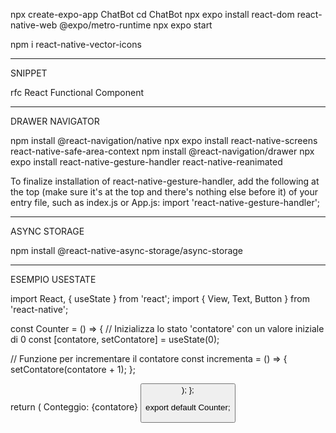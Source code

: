 npx create-expo-app ChatBot
cd ChatBot
npx expo install react-dom react-native-web @expo/metro-runtime
npx expo start

npm i react-native-vector-icons

---

SNIPPET

rfc React Functional Component

---

DRAWER NAVIGATOR

npm install @react-navigation/native
npx expo install react-native-screens react-native-safe-area-context
npm install @react-navigation/drawer
npx expo install react-native-gesture-handler react-native-reanimated

To finalize installation of react-native-gesture-handler, add the following at the top (make sure it's at the top and there's nothing else before it) of your entry file, such as index.js or App.js:
import 'react-native-gesture-handler';

---

ASYNC STORAGE

npm install @react-native-async-storage/async-storage

---

ESEMPIO USESTATE

import React, { useState } from 'react';
import { View, Text, Button } from 'react-native';

const Counter = () => {
// Inizializza lo stato 'contatore' con un valore iniziale di 0
const [contatore, setContatore] = useState(0);

// Funzione per incrementare il contatore
const incrementa = () => {
setContatore(contatore + 1);
};

return (
<View>
<Text>Conteggio: {contatore}</Text>
<Button title="Incrementa" onPress={incrementa} />
</View>
);
};

export default Counter;

